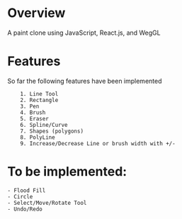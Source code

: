 
# Overview
A paint clone using JavaScript, React.js, and WegGL

# Features
So far the following features have been implemented

		1. Line Tool		
		2. Rectangle
		3. Pen
		4. Brush
		5. Eraser
		6. Spline/Curve
		7. Shapes (polygons)
		8. PolyLine
		9. Increase/Decrease Line or brush width with +/-
		
# To be implemented:

	- Flood Fill
	- Circle
	- Select/Move/Rotate Tool
	- Undo/Redo
